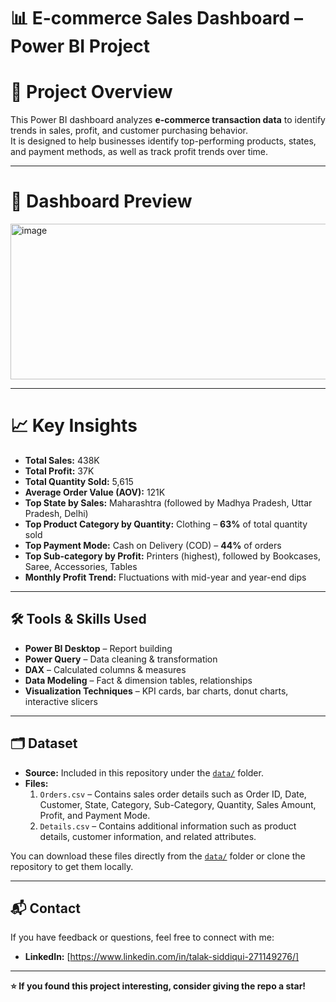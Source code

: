 # 📊 E-commerce Sales Dashboard – Power BI Project

# 📌 Project Overview
This Power BI dashboard analyzes **e-commerce transaction data** to identify trends in sales, profit, and customer purchasing behavior.  
It is designed to help businesses identify top-performing products, states, and payment methods, as well as track profit trends over time.

---

# 📸 Dashboard Preview
<img width="1112" height="249" alt="image" src="https://github.com/user-attachments/assets/34769632-dd75-4cc8-909c-0f1b6eb0fbbb" />

---

# 📈 Key Insights
- **Total Sales:** 438K  
- **Total Profit:** 37K  
- **Total Quantity Sold:** 5,615  
- **Average Order Value (AOV):** 121K  
- **Top State by Sales:** Maharashtra (followed by Madhya Pradesh, Uttar Pradesh, Delhi)  
- **Top Product Category by Quantity:** Clothing – **63%** of total quantity sold  
- **Top Payment Mode:** Cash on Delivery (COD) – **44%** of orders  
- **Top Sub-category by Profit:** Printers (highest), followed by Bookcases, Saree, Accessories, Tables  
- **Monthly Profit Trend:** Fluctuations with mid-year and year-end dips

---

## 🛠 Tools & Skills Used
- **Power BI Desktop** – Report building  
- **Power Query** – Data cleaning & transformation  
- **DAX** – Calculated columns & measures  
- **Data Modeling** – Fact & dimension tables, relationships  
- **Visualization Techniques** – KPI cards, bar charts, donut charts, interactive slicers

---

## 🗂 Dataset
- **Source:** Included in this repository under the [`data/`](  ) folder.
- **Files:**
  1. `Orders.csv` – Contains sales order details such as Order ID, Date, Customer, State, Category, Sub-Category, Quantity, Sales Amount, Profit, and Payment Mode.
  2. `Details.csv` – Contains additional information such as product details, customer information, and related attributes.

You can download these files directly from the [`data/`](  ) folder or clone the repository to get them locally.

---

## 📬 Contact
If you have feedback or questions, feel free to connect with me:  
- **LinkedIn:** [https://www.linkedin.com/in/talak-siddiqui-271149276/]  

---

**⭐ If you found this project interesting, consider giving the repo a star!**

